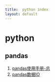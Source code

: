 ```yaml
---
title:  python index
layout: default
---
```

# python

## pandas

1. [pandas使用手册-总](./2022/06/02/PandasNote.html)
2. [pandas数据IO](./2022/07/04/Pandas_IO.html)